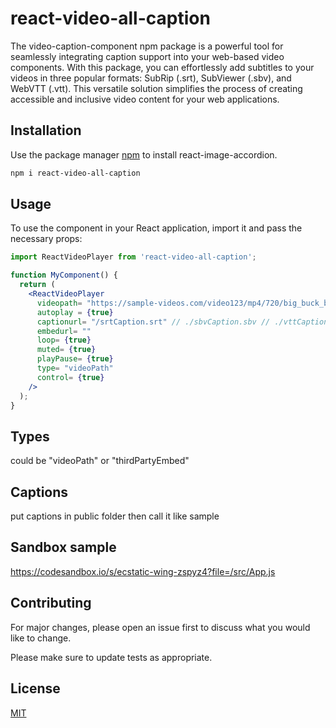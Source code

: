 # react-video-all-caption

The video-caption-component npm package is a powerful tool for seamlessly integrating caption support into your web-based video components. With this package, you can effortlessly add subtitles to your videos in three popular formats: SubRip (.srt), SubViewer (.sbv), and WebVTT (.vtt). This versatile solution simplifies the process of creating accessible and inclusive video content for your web applications.

## Installation

Use the package manager [npm](https://www.npmjs.com/) to install react-image-accordion.

```bash
npm i react-video-all-caption
```




## Usage

To use the component in your React application, import it and pass the necessary props:

```jsx
import ReactVideoPlayer from 'react-video-all-caption';

function MyComponent() {
  return (
    <ReactVideoPlayer
      videopath= "https://sample-videos.com/video123/mp4/720/big_buck_bunny_720p_1mb.mp4"
      autoplay = {true}
      captionurl= "/srtCaption.srt" // ./sbvCaption.sbv // ./vttCaption.vtt
      embedurl= ""
      loop= {true}
      muted= {true}
      playPause= {true}
      type= "videoPath"
      control= {true}
    />
  );
}

```
## Types
could be "videoPath" or "thirdPartyEmbed"

## Captions
put captions in public folder then call it like sample

## Sandbox sample

https://codesandbox.io/s/ecstatic-wing-zspyz4?file=/src/App.js

## Contributing
For major changes, please open an issue first to discuss what you would like to change.

Please make sure to update tests as appropriate.


## License
[MIT](https://choosealicense.com/licenses/mit/)
